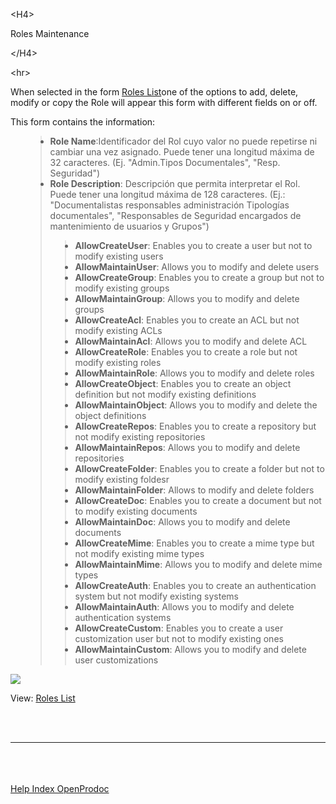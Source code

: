 

&lt;H4&gt;

Roles Maintenance

&lt;/H4&gt;



&lt;hr&gt;


<p>When selected in the form <a href='EN_ListRoles.md'>Roles List</a>one of the options to add, delete, modify or copy the Role will appear this form with different fields on or off.</p>
<p>This form contains the information:</p>
<ul>
<blockquote><li><b>Role Name</b>:Identificador del Rol cuyo valor no puede repetirse ni cambiar una vez asignado. Puede tener una longitud máxima de 32 caracteres. (Ej. "Admin.Tipos Documentales", "Resp. Seguridad")</li>
<li><b>Role Description</b>: Descripción que permita interpretar el Rol. Puede tener una longitud máxima de 128 caracteres. (Ej.: "Documentalistas responsables administración Tipologías documentales", "Responsables de Seguridad encargados de mantenimiento de usuarios y Grupos")</li>
<blockquote><li><b>AllowCreateUser</b>: Enables you to create a user but not to modify existing users</li>
<li><b>AllowMaintainUser</b>: Allows you to modify and delete users</li>
<li><b>AllowCreateGroup</b>: Enables you to create a group but not to modify existing groups</li>
<li><b>AllowMaintainGroup</b>: Allows you to modify and delete groups</li>
<li><b>AllowCreateAcl</b>: Enables you to create an ACL but not modify existing ACLs</li>
<li><b>AllowMaintainAcl</b>: Allows you to modify and delete ACL</li>
<li><b>AllowCreateRole</b>: Enables you to create a role but not modify existing roles</li>
<li><b>AllowMaintainRole</b>: Allows you to modify and delete roles</li>
<li><b>AllowCreateObject</b>: Enables you to create an object definition but not modify existing definitions</li>
<li><b>AllowMaintainObject</b>: Allows you to modify and delete the object definitions</li>
<li><b>AllowCreateRepos</b>: Enables you to create a repository but not modify existing repositories</li>
<li><b>AllowMaintainRepos</b>: Allows you to modify and delete repositories</li>
<li><b>AllowCreateFolder</b>: Enables you to create a folder but not to modify existing foldesr</li>
<li><b>AllowMaintainFolder</b>: Allows to modify and delete folders</li>
<li><b>AllowCreateDoc</b>: Enables you to create a document but not to modify existing documents</li>
<li><b>AllowMaintainDoc</b>: Allows you to modify and delete documents</li>
<li><b>AllowCreateMime</b>: Enables you to create a mime type but not modify existing mime types</li>
<li><b>AllowMaintainMime</b>: Allows you to modify and delete mime types</li>
<li><b>AllowCreateAuth</b>: Enables you to create an authentication system but not modify existing systems</li>
<li><b>AllowMaintainAuth</b>: Allows you to modify and delete authentication systems</li>
<li><b>AllowCreateCustom</b>: Enables you to create a user customization user but not to modify existing ones</li>
<li><b>AllowMaintainCustom</b>: Allows you to modify and delete user customizations</li>
</ul>
<p> <img src='http://dl.dropbox.com/u/49603479/OpenProdoc/EN/Img/MantRoles.jpg' /> </p>
<p>View: <a href='EN_ListRoles.md'>Roles List</a></p>
<br>
<br>
<hr><br>
<br>
<br>
<a href='EN_HelpIndex.md'>Help Index OpenProdoc</a>